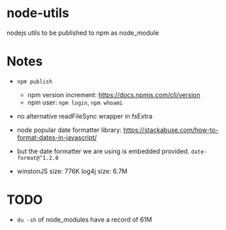 # node-utils
nodejs utils to be published to npm as node_module


# Notes
- `npm publish`
    - npm version increment: https://docs.npmjs.com/cli/version
    - npm user: `npm login`,  `npm whoami`
- no alternative readFileSync wrapper in fsExtra
- node popular date formatter library: https://stackabuse.com/how-to-format-dates-in-javascript/
- but the date formatter we are using is embedded provided. `date-format@^1.2.0`

- winstonJS size: 776K    log4j size: 6.7M

# TODO
- `du -sh` of node_modules have a record of 61M